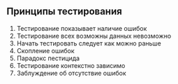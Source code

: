 ## Принципы тестирования

1. Тестирование показывает наличие ошибок
2. Тестирование всех возможны данных невозможно
3. Начать тестировать следует как можно раньше
4. Скопление ошибок
5. Парадокс пестицида
6. Тестирование контекстно зависимо
7. Заблуждение об отсутствие ошибок